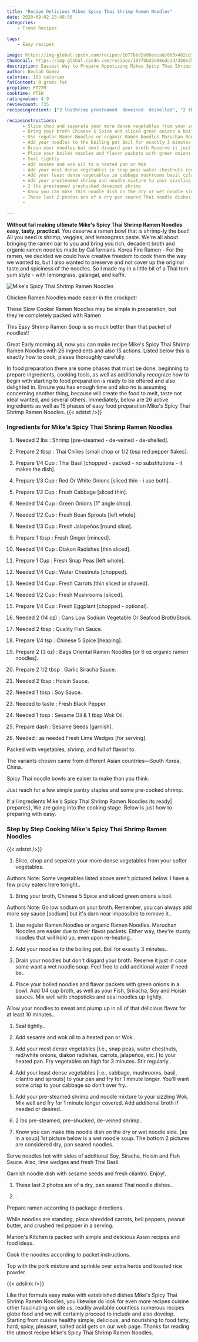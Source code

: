 ```yaml
---
title: "Recipe Delicious Mikes Spicy Thai Shrimp Ramen Noodles"
date: 2020-09-02 23:46:56
categories:
    - Trend Recipes
    
tags:
    - Easy recipes

image: https://img-global.cpcdn.com/recipes/1677bbd2e08edcad/680x482cq70/mikes-spicy-thai-shrimp-ramen-noodles-recipe-main-photo.jpg
thumbnail: https://img-global.cpcdn.com/recipes/1677bbd2e08edcad/350x250cq70/mikes-spicy-thai-shrimp-ramen-noodles-recipe-main-photo.jpg
description: Easiest Way to Prepare Appetizing Mikes Spicy Thai Shrimp Ramen Noodles with 26 ingredients and 15 stages of easy cooking.
author: Beulah Gomez
calories: 183 calories
fatContent: 9 grams fat
preptime: PT27M
cooktime: PT1H
ratingvalue: 4.9
reviewcount: 735
recipeingredient: ["2 lbsShrimp presteamed  deveined  deshelled", "2 tbspThai Chilies small chop or 12 tbsp red pepper flakes", "1/4 CupThai Basil chopped  packed  no substitutions  it makes the dish", "1/3 CupRed Or White Onions sliced thin  i use both", "1/2 CupFresh Cabbage sliced thin", "1/4 CupGreen Onions 1 angle chop", "1/2 CupFresh Bean Sprouts left whole", "1/3 CupFresh Jalapeos round slice", "1 tbspFresh Ginger minced", "1/4 CupDiakon Radishes thin sliced", "1 CupFresh Snap Peas left whole", "1/4 CupWater Chestnuts chopped", "1/4 CupFresh Carrots thin sliced or shaved", "1/2 CupFresh Mushrooms sliced", "1/4 CupFresh Eggplant chopped  optional", "2 (14 oz)Cans Low Sodium Vegetable Or Seafood BrothStock", "2 tbspQuality Fish Sauce", "1/4 tspChinese 5 Spice heaping", "2 (3 oz)Bags Oriental Ramen Noodles or 6 oz organic ramen noodles", "2 1/2 tbspGarlic Siracha Sauce", "2 tbspHoisin Sauce", "1 tbspSoy Sauce", "to tasteFresh Black Pepper", "1 tbspSesame Oil  1 tbsp Wok Oil", "dashSesame Seeds garnish", "as needed Fresh Lime Wedges for serving"]

recipeinstructions: 
      - Slice chop and seperate your more dense vegetables from your softer vegetablesAuthors Note Some vegetables listed above arent pictured below I have a few picky eaters here tonight 
      - Bring your broth Chinese 5 Spice and sliced green onions a boilAuthors Note Go low sodium on your broth Remember you can always add more soy sauce sodium but its darn near impossible to remove it 
      - Use regular Ramen Noodles or organic Ramen Noodles Maruchan Noodles are easier due to their flavor packets Either way theyre sturdy noodles that will hold up even upon reheating 
      - Add your noodles to the boiling pot Boil for exactly 3 minutes 
      - Drain your noodles but dont disgard your broth Reserve it just in case some want a wet noodle soup Feel free to add additional water if need be 
      - Place your boiled noodles and flavor packets with green onions in a bowl Add 14 cup broth as well as your Fish Sriracha Soy and Hoisin sauces Mix well with chopsticks and seal noodles up tightly Allow your noodles to sweat and plump up in all of that delicious flavor for at least 10 minutes 
      - Seal tightly 
      - Add sesame and wok oil to a heated pan or Wok 
      - Add your most dense vegetables ie snap peas water chestnuts redwhite onions diakon radishes carrots jalapeos etc to your heated pan Fry vegetables on high for 3 minutes Stir regularly 
      - Add your least dense vegetables ie cabbage mushrooms basil cilantro and sprouts to your pan and fry for 1 minute longer Youll want some crisp to your cabbage so dont over fry 
      - Add your presteamed shrimp and noodle mixture to your sizzling Wok Mix well and fry for 1 minute longer covered Add additional broth if needed or desired 
      - 2 lbs presteamed preshucked deveined shrimp 
      - Know you can make this noodle dish on the dry or wet noodle side as in a soup 1st picture below is a wet noodle soup The bottom 2 pictures are considered dry pan seared noodlesServe noodles hot with sides of additional Soy Siracha Hoisin and Fish Sauce Also lime wedges and fresh Thai Basil Garnish noodle dish with sesame seeds and fresh cilantro Enjoy 
      - These last 2 photos are of a dry pan seared Thai noodle dishes 
      - 

---
```




**Without fail making ultimate Mike&#39;s Spicy Thai Shrimp Ramen Noodles easy, tasty, practical**. You deserve a ramen bowl that is shrimp-ly the best! All you need is shrimp, veggies, and lemongrass paste. We&#39;re all about bringing the ramen bar to you and bring you rich, decadent broth and organic ramen noodles made by Californians. Korea Fire Ramen - For the ramen, we decided we could have creative freedom to cook them the way we wanted to, but I also wanted to preserve and not cover up the original taste and spiciness of the noodles. So I made my in a little bit of a Thai tom yum style - with lemongrass, galangal, and kaffir.


![Mike&#39;s Spicy Thai Shrimp Ramen Noodles](https://img-global.cpcdn.com/recipes/1677bbd2e08edcad/680x482cq70/mikes-spicy-thai-shrimp-ramen-noodles-recipe-main-photo.jpg "Mike&#39;s Spicy Thai Shrimp Ramen Noodles")



Chicken Ramen Noodles made easier in the crockpot!

These Slow Cooker Ramen Noodles may be simple in preparation, but they&#39;re completely packed with Ramen

This Easy Shrimp Ramen Soup is so much better than that packet of noodles!!


Great Early morning all, now you can make recipe Mike&#39;s Spicy Thai Shrimp Ramen Noodles with 26 ingredients and also 15 actions. Listed below this is exactly how to cook, please thoroughly carefully.

In food preparation there are some phases that must be done, beginning to prepare ingredients, cooking tools, as well as additionally recognize how to begin with starting to food preparation is ready to be offered and also delighted in. Ensure you has enough time and also no is assuming concerning another thing, because will create the food to melt, taste not ideal wanted, and several others. Immediately, below are 26 active ingredients as well as 15 phases of easy food preparation Mike&#39;s Spicy Thai Shrimp Ramen Noodles.
{{< adstxt />}}

### Ingredients for Mike&#39;s Spicy Thai Shrimp Ramen Noodles


1. Needed 2 lbs : Shrimp [pre-steamed - de-veined - de-shelled].

1. Prepare 2 tbsp : Thai Chilies [small chop or 1/2 tbsp red pepper flakes].

1. Prepare 1/4 Cup : Thai Basil [chopped - packed - no substitutions - it makes the dish].

1. Prepare 1/3 Cup : Red Or White Onions [sliced thin - i use both].

1. Prepare 1/2 Cup : Fresh Cabbage [sliced thin].

1. Needed 1/4 Cup : Green Onions [1&#34; angle chop].

1. Needed 1/2 Cup : Fresh Bean Sprouts [left whole].

1. Needed 1/3 Cup : Fresh Jalapeños [round slice].

1. Prepare 1 tbsp : Fresh Ginger [minced].

1. Needed 1/4 Cup : Diakon Radishes [thin sliced].

1. Prepare 1 Cup : Fresh Snap Peas [left whole].

1. Needed 1/4 Cup : Water Chestnuts [chopped].

1. Needed 1/4 Cup : Fresh Carrots [thin sliced or shaved].

1. Needed 1/2 Cup : Fresh Mushrooms [sliced].

1. Prepare 1/4 Cup : Fresh Eggplant [chopped - optional].

1. Needed 2 (14 oz) : Cans Low Sodium Vegetable Or Seafood Broth/Stock.

1. Needed 2 tbsp : Quality Fish Sauce.

1. Prepare 1/4 tsp : Chinese 5 Spice [heaping].

1. Prepare 2 (3 oz) : Bags Oriental Ramen Noodles [or 6 oz organic ramen noodles].

1. Prepare 2 1/2 tbsp : Garlic Siracha Sauce.

1. Needed 2 tbsp : Hoisin Sauce.

1. Needed 1 tbsp : Soy Sauce.

1. Needed to taste : Fresh Black Pepper.

1. Needed 1 tbsp : Sesame Oil &amp; 1 tbsp Wok Oil.

1. Prepare dash : Sesame Seeds [garnish].

1. Needed  : as needed Fresh Lime Wedges [for serving].


Packed with vegetables, shrimp, and full of flavor! to.

The variants chosen came from different Asian countries—South Korea, China.

Spicy Thai noodle bowls are eaiser to make than you think.

Just reach for a few simple pantry staples and some pre-cooked shrimp.


If all ingredients Mike&#39;s Spicy Thai Shrimp Ramen Noodles its ready| prepares}, We are going into the cooking stage. Below is just how to preparing with easy.

### Step by Step Cooking Mike&#39;s Spicy Thai Shrimp Ramen Noodles

{{< adstxt />}}


1. Slice, chop and seperate your more dense vegetables from your softer vegetables.

Authors Note: Some vegetables listed above aren&#39;t pictured below. I have a few picky eaters here tonight..



1. Bring your broth, Chinese 5 Spice and sliced green onions a boil.

Authors Note: Go low sodium on your broth. Remember, you can always add more soy sauce [sodium] but it&#39;s darn near impossible to remove it..



1. Use regular Ramen Noodles or organic Ramen Noodles. Maruchan Noodles are easier due to their flavor packets. Either way, they&#39;re sturdy noodles that will hold up, even upon re-heating..



1. Add your noodles to the boiling pot. Boil for exactly 3 minutes..



1. Drain your noodles but don&#39;t disgard your broth. Reserve it just in case some want a wet noodle soup. Feel free to add additional water if need be..



1. Place your boiled noodles and flavor packets with green onions in a bowl. Add 1/4 cup broth, as well as your Fish, Sriracha, Soy and Hoisin sauces. Mix well with chopsticks and seal noodles up tightly. 

Allow your noodles to sweat and plump up in all of that delicious flavor for at least 10 minutes..



1. Seal tightly..



1. Add sesame and wok oil to a heated pan or Wok..



1. Add your most dense vegetables [i.e., snap peas, water chestnuts, red/white onions, diakon radishes, carrots, jalapeños, etc.] to your heated pan. Fry vegetables on high for 3 minutes. Stir regularly..



1. Add your least dense vegetables [i.e., cabbage, mushrooms, basil, cilantro and sprouts] to your pan and fry for 1 minute longer. You&#39;ll want some crisp to your cabbage so don&#39;t over fry..



1. Add your pre-steamed shrimp and noodle mixture to your sizzling Wok. Mix well and fry for 1 minute longer covered. Add additional broth if needed or desired..



1. 2 lbs pre-steamed, pre-shucked, de-veined shrimp..



1. Know you can make this noodle dish on the dry or wet noodle side. [as in a soup] 1st picture below is a wet noodle soup. The bottom 2 pictures are considered dry, pan seared noodles.

Serve noodles hot with sides of additional Soy, Siracha, Hoisin and Fish Sauce. Also, lime wedges and fresh Thai Basil. 

Garnish noodle dish with sesame seeds and fresh cilantro. Enjoy!.



1. These last 2 photos are of a dry, pan seared Thai noodle dishes..



1. .




Prepare ramen according to package directions.

While noodles are standing, place shredded carrots, bell peppers, peanut butter, and crushed red pepper in a serving.

Marion&#39;s Kitchen is packed with simple and delicious Asian recipes and food ideas.

Cook the noodles according to packet instructions.

Top with the pork mixture and sprinkle over extra herbs and toasted rice powder.


{{< adslink />}}

Like that formula easy make with established dishes Mike&#39;s Spicy Thai Shrimp Ramen Noodles, you likewise do look for even more recipes cuisine other fascinating on site us, readily available countless numerous recipes globe food and we will certainly proceed to include and also develop. Starting from cuisine healthy simple, delicious, and nourishing to food fatty, hard, spicy, pleasant, salted acid gets on our web page. Thanks for reading the utmost recipe Mike&#39;s Spicy Thai Shrimp Ramen Noodles.
